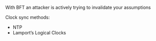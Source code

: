With BFT an attacker is actively trying to invalidate your assumptions

Clock sync methods:

* NTP
* Lamport’s Logical Clocks



